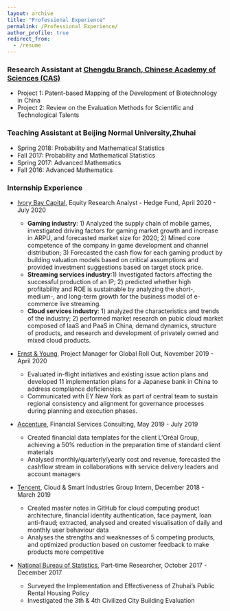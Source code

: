 ```yaml
---
layout: archive
title: "Professional Experience"
permalink: /Professional Experience/
author_profile: true
redirect_from:
  - /resume
---
```


### Research Assistant at [Chengdu Branch, Chinese Academy of Sciences (CAS)](http://www.cdb.cas.cn/en/) 
* Project 1: Patent-based Mapping of the Development of Biotechnology in China
* Project 2: Review on the Evaluation Methods for Scientific and Technological Talents


### Teaching Assistant at Beijing Normal University,Zhuhai
* Spring 2018: Probability and Mathematical Statistics
* Fall 2017: Probability and Mathematical Statistics
* Spring 2017: Advanced Mathematics
* Fall 2016: Advanced Mathematics


### Internship Experience

* [Ivory Bay Capital](https://www.ivorybaycapital.com/), Equity Research Analyst - Hedge Fund, April 2020 - July 2020

  * **Gaming industry**: 1) Analyzed the supply chain of mobile games, investigated driving factors for gaming market growth and increase in ARPU, and forecasted market size for 2020; 2) Mined core competence of the company in game development and channel distribution; 3) Forecasted the cash flow for each gaming product by building valuation models based on critical assumptions and provided investment suggestions based on target stock price.
  * **Streaming services industry**:1) Investigated factors affecting the successful production of an IP; 2) predicted whether high profitability and ROE is sustainable by analyzing the short-, medium-, and long-term growth for the business model of e-commerce live streaming.
  * **Cloud services industry**: 1) analyzed the characteristics and trends of the industry; 2) performed market research on pubic cloud market composed of IaaS and PaaS in China, demand dynamics, structure of products, and research and development of privately owned and mixed cloud products.


* [Ernst & Young](https://www.ey.com/en_cn), Project Manager for Global Roll Out, November 2019 - April 2020 
  * Evaluated in-flight initiatives and existing issue action plans and developed 11 implementation plans for a Japanese bank in China to address compliance deficiencies.
  * Communicated with EY New York as part of central team to sustain regional consistency and alignment for governance processes during planning and execution phases.


* [Accenture](https://www.accenture.com/cn-en), Financial Services Consulting, May 2019 - July 2019
  * Created financial data templates for the client L'Oréal Group, achieving a 50% reduction in the preparation time of standard client materials
  * Analysed monthly/quarterly/yearly cost and revenue, forecasted the cashflow stream in collaborations with service delivery leaders and account managers


* [Tencent](https://www.tencent.com/en-us/index.html), Cloud & Smart Industries Group Intern, December 2018 - March 2019
  * Created master notes in GitHub for cloud computing product architecture, financial identity authentication, face payment, loan anti-fraud; extracted, analysed and created visualisation of daily and monthly user behaviour data
  * Analyses the strengths and weaknesses of 5 competing products, and optimized production based on customer feedback to make products more competitive


* [National Bureau of Statistics](http://www.stats.gov.cn/english/), Part-time Researcher, October 2017 - December 2017
  * Surveyed the Implementation and Effectiveness of Zhuhai’s Public Rental Housing Policy
  * Investigated the 3th & 4th Civilized City Building Evaluation




  

